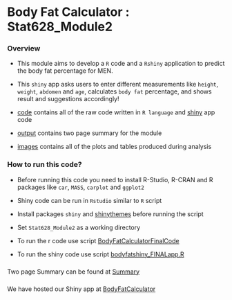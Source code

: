 # Body Fat Calculator : Stat628_Module2

### Overview

- This module aims to develop a `R` code and a `Rshiny` application to predict the body fat percentage for MEN.

- This `shiny` app asks users to enter different measurements like `height`, `weight`, `abdomen` and `age`, calculates `body fat` percentage, and shows result and suggestions accordingly!

- [code](code) contains all of the raw code written in `R language` and [shiny](https://shiny.rstudio.com/) app code 

- [output](output) contains two page summary for the module

- [images](images) contains all of the plots and tables produced during analysis

### How to run this code?

- Before running this code you need to install R-Studio, R-CRAN and R packages like `car`, `MASS`, `carplot` and `ggplot2`

- Shiny code can be run in `Rstudio` similar to `R` script

- Install packages `shiny` and [shinythemes](https://cran.r-project.org/web/packages/shinythemes/index.html) before running the script 

- Set `Stat628_Module2` as a working directory
- To run the r code use script [BodyFatCalculatorFinalCode](code/BodyFatCalculatorFinalCode)
- To run the shiny code use script [bodyfatshiny_FINALapp.R](code/bodyfatshiny_FINALapp.R)

###
Two page Summary can be found at [Summary](output/summary.pdf)

###
We have hosted our Shiny app at [BodyFatCalculator](https://luyang8991.shinyapps.io/BodyFat_Calculator_Group17/)




